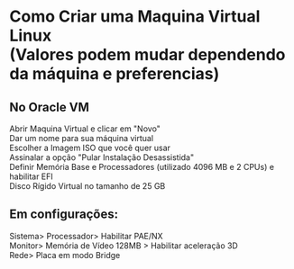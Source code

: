 # Como Criar uma Maquina Virtual Linux <br> (Valores podem mudar dependendo da máquina e preferencias) <br>
## No Oracle VM
Abrir Maquina Virtual e clicar em "Novo" <br>
Dar um nome para sua máquina virtual <br>
Escolher a Imagem ISO que você quer usar <br>
Assinalar a opção "Pular Instalação Desassistida" <br> 
Definir Memória Base e Processadores (utilizado 4096 MB e 2 CPUs) e habilitar EFI <br>
Disco Rígido Virtual no tamanho de 25 GB

## Em configurações:
Sistema> Processador> Habilitar PAE/NX <br>
Monitor> Memória de Vídeo 128MB > Habilitar aceleração 3D <br>
Rede> Placa em modo Bridge <br>

